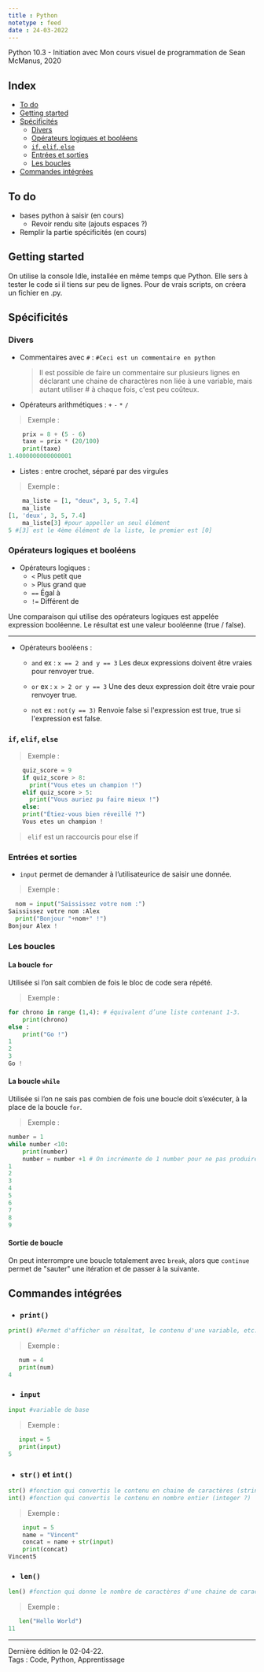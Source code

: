 ```yaml
---
title : Python
notetype : feed
date : 24-03-2022
---
```

Python 10.3 - Initiation avec Mon cours visuel de programmation de Sean McManus, 2020  

## Index  
<!-- TOC titleSize:2 tabSpaces:2 depthFrom:1 depthTo:3 withLinks:1 updateOnSave:1 orderedList:0 skip:1 title:0 charForUnorderedList:* -->
* [To do](#to-do)
* [Getting started](#getting-started)
* [Spécificités](#spécificités)
  * [Divers](#divers)
  * [Opérateurs logiques et booléens](#opérateurs-logiques-et-booléens)
  * [`if`, `elif`, `else`](#if-elif-else)
  * [Entrées et sorties](#entrées-et-sorties)
  * [Les boucles](#les-boucles)
* [Commandes intégrées](#commandes-intégrées)
<!-- /TOC -->

## To do  

- bases python à saisir (en cours)
  - Revoir rendu site (ajouts espaces ?)
- Remplir la partie spécificités (en cours)

## Getting started
On utilise la console Idle, installée en même temps que Python. Elle sers à tester le code si il tiens sur peu de lignes. Pour de vrais scripts, on créera un fichier en .py.

## Spécificités  

### Divers
- Commentaires avec `#` : `#Ceci est un commentaire en python`  
  > Il est possible de faire un commentaire sur plusieurs lignes en déclarant une chaine de charactères non liée à une variable, mais autant utiliser # à chaque fois, c'est peu coûteux.  

- Opérateurs arithmétiques : `+` `-` `*` `/`  

> Exemple :  
```py  
    prix = 8 + (5 - 6)
    taxe = prix * (20/100)
    print(taxe)
1.4000000000000001
```  

- Listes : entre crochet, séparé par des virgules

> Exemple :  
```py  
    ma_liste = [1, "deux", 3, 5, 7.4]
    ma_liste
[1, 'deux', 3, 5, 7.4]
    ma_liste[3] #pour appeller un seul élément
5 #[3] est le 4ème élément de la liste, le premier est [0]
```

### Opérateurs logiques et booléens
- Opérateurs logiques :
  * `<`   Plus petit que
  * `>`   Plus grand que
  * `==`  Égal à
  * `!=`  Différent de  

Une comparaison qui utilise des opérateurs logiques est appelée expression booléenne. Le résultat est une valeur booléenne (true / false).  

---

- Opérateurs booléens :

  * `and` ex : `x == 2 and y == 3` Les deux expressions doivent être vraies pour renvoyer true.  

  * `or`  ex : `x > 2 or y == 3` Une des deux expression doit être vraie pour renvoyer true.  

  * `not` ex : `not(y == 3)` Renvoie false si l'expression est true, true si l'expression est false.

### `if`, `elif`, `else`  

> Exemple :  
```py
    quiz_score = 9
    if quiz_score > 8:
      print("Vous etes un champion !")
    elif quiz_score > 5:
      print("Vous auriez pu faire mieux !")
    else:
    print("Étiez-vous bien réveillé ?")
    Vous etes un champion !
```

> `elif` est un raccourcis pour else if  

### Entrées et sorties  

- `input` permet de demander à l’utilisateurice de saisir une donnée.

> Exemple :  
```py  
  nom = input("Saississez votre nom :")
Saississez votre nom :Alex
  print("Bonjour "+nom+" !")
Bonjour Alex !
```

### Les boucles

#### La boucle `for`  

Utilisée si l’on sait combien de fois le bloc de code sera répété.

> Exemple :  
```py  
for chrono in range (1,4): # équivalent d’une liste contenant 1-3.
    print(chrono)
else :
    print("Go !")
1
2
3
Go !
```  

#### La boucle `while`  

Utilisée si l’on ne sais pas combien de fois une boucle doit s’exécuter, à la place de la boucle `for`.  

> Exemple :  
```py
number = 1
while number <10:
    print(number)
    number = number +1 # On incrémente de 1 number pour ne pas produire une boucle infinie.
1
2
3
4
5
6
7
8
9
```  

#### Sortie de boucle  

On peut interrompre une boucle totalement avec `break`, alors que `continue` permet de "sauter" une itération et de passer à la suivante.


## Commandes intégrées  

- ### `print()`  
```py
print() #Permet d'afficher un résultat, le contenu d'une variable, etc.
```  
> Exemple :  
```py
   num = 4
   print(num)
4
```  

- ### `input`  
```py
input #variable de base
```  
> Exemple :  
```py
   input = 5
   print(input)
5
```  

- ### `str()`  et `int()`
```py
str() #fonction qui convertis le contenu en chaine de caractères (string)
int() #fonction qui convertis le contenu en nombre entier (integer ?)
```  
> Exemple :  
```py
    input = 5
    name = "Vincent"
    concat = name + str(input)
    print(concat)
Vincent5
```  

- ### `len()`  
```py
len() #fonction qui donne le nombre de caractères d'une chaine de caractères (string)
```  
> Exemple :  
```py
   len("Hello World")
11
```  


-----

Dernière édition le 02-04-22.  
Tags : Code, Python, Apprentissage
